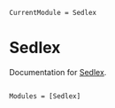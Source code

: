 ```@meta
CurrentModule = Sedlex
```

# Sedlex

Documentation for [Sedlex](https://github.com/thautwarm/Sedlex.jl).

```@index
```

```@autodocs
Modules = [Sedlex]
```
